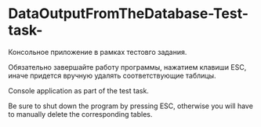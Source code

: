 # DataOutputFromTheDatabase-Test-task-
Консольное приложение в рамках тестовго задания.

Обязательно завершайте работу программы, нажатием клавиши ESC, иначе придется вручную удалять соответствующие таблицы.

Console application as part of the test task.

Be sure to shut down the program by pressing ESC, otherwise you will have to manually delete the corresponding tables.
